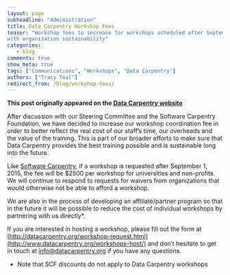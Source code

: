 ```yaml
---
layout: page
subheadline: "Administration"
title: Data Carpentry Workshop Fees
teaser: "Workshop fees to increase for workshops scheduled after September 1, 2015 to help
with organization sustainability"
categories:
   - blog
comments: true
show_meta: true
tags: ["Communications", "Workshops", "Data Carpentry"]
authors: ["Tracy Teal"]
redirect_from: /blog/workshop-fees/
--- 
```


**This post originally appeared on the [Data Carpentry website](https://datacarpentry.org)**

After discussion with our Steering Committee and the Software Carpentry Foundation,
we have decided to increase our workshop coordination fee in order to better
reflect the real cost of our staff’s time, our overheads and the value of the
training. This is part of our broader efforts to make sure that Data Carpentry
provides the best training possible and is sustainable long into the future.

Like [Software Carpentry](http://software-carpentry.org/blog/), if a workshop is requested after September 1, 2015, the
fee will be $2500 per workshop for universities and non-profits. We will continue
to respond to requests for waivers from organizations that would otherwise not
be able to afford a workshop.

We are also in the process of developing an affiliate/partner program so that in the
future it will be possible to reduce the cost of individual workshops by partnering
with us directly*.

If you are interested in hosting a workshop, please fill out the form at
[http://datacarpentry.org/workshop-request.html](http://www.datacarpentry.org/workshops-host/)
and don’t hesitate to get in touch at [info@datacarpentry.org](mailto:info@datacarpentry.org) if you have any questions.

* Note that SCF discounts do not apply to Data Carpentry workshops
